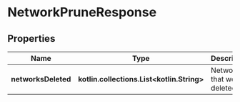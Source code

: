 
# NetworkPruneResponse

## Properties
Name | Type | Description | Notes
------------ | ------------- | ------------- | -------------
**networksDeleted** | **kotlin.collections.List&lt;kotlin.String&gt;** | Networks that were deleted |  [optional]



